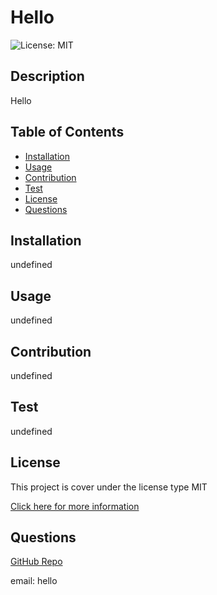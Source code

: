 
# Hello

![License: MIT](https://img.shields.io/badge/License-MIT-yellow.svg)

## Description

Hello

## Table of Contents

- [Installation](#installation)
- [Usage](#usage)
- [Contribution](#contribution)
- [Test](#test)
- [License](#license)
- [Questions](#questions)
## Installation

undefined

## Usage

undefined

## Contribution

undefined

## Test

undefined

## License

This project is cover under the license type MIT
        
[Click here for more information](https://opensource.org/licenses/MIT)

## Questions

[GitHub Repo](https://github.com/hell)

email: hello
